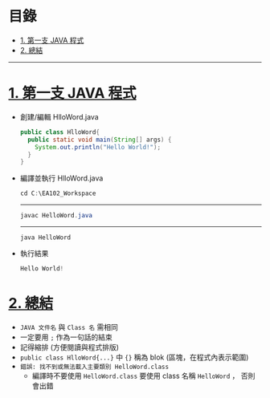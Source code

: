<h1 id="top">目錄</h1>

- [1. 第一支 JAVA 程式](#s1)
- [2. 總結](#s2)

---

# <a id='s1' class='md-title' href='#top'>1. 第一支 JAVA 程式</a>

- 創建/編輯 HlloWord.java

  ```java
  public class HlloWord{
    public static void main(String[] args) {
      System.out.println("Hello World!");
    }
  }
  ```

- 編譯並執行 HlloWord.java

  ```cs
  cd C:\EA102_Workspace
  ```

  ***

  ```cs
  javac HelloWord.java
  ```

  ***

  ```
  java HelloWord
  ```

- 執行結果

  ```cs
  Hello World!
  ```

# <a id='s2' class='md-title' href='#top'>2. 總結</a>

- `JAVA 文件名` 與 `Class 名` 需相同
- 一定要用 `;` 作為一句話的結束
- 記得縮排 (方便閱讀與程式排版)
- `public class HlloWord{...}` 中 `{}` 稱為 blok (區塊，在程式內表示範圍)
- `錯誤: 找不到或無法載入主要類別 HelloWord.class`
  - 編譯時不要使用 `HelloWord.class` 要使用 class 名稱 `HelloWord` ， 否則會出錯
